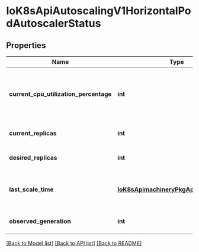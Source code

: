 # IoK8sApiAutoscalingV1HorizontalPodAutoscalerStatus

## Properties
Name | Type | Description | Notes
------------ | ------------- | ------------- | -------------
**current_cpu_utilization_percentage** | **int** | currentCPUUtilizationPercentage is the current average CPU utilization over all pods, represented as a percentage of requested CPU, e.g. 70 means that an average pod is using now 70% of its requested CPU. | [optional] 
**current_replicas** | **int** | currentReplicas is the current number of replicas of pods managed by this autoscaler. | 
**desired_replicas** | **int** | desiredReplicas is the  desired number of replicas of pods managed by this autoscaler. | 
**last_scale_time** | [**IoK8sApimachineryPkgApisMetaV1Time**](IoK8sApimachineryPkgApisMetaV1Time.md) | lastScaleTime is the last time the HorizontalPodAutoscaler scaled the number of pods; used by the autoscaler to control how often the number of pods is changed. | [optional] 
**observed_generation** | **int** | observedGeneration is the most recent generation observed by this autoscaler. | [optional] 

[[Back to Model list]](../README.md#documentation-for-models) [[Back to API list]](../README.md#documentation-for-api-endpoints) [[Back to README]](../README.md)


